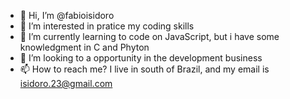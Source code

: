 - 👋 Hi, I’m @fabioisidoro
- 👀 I’m interested in pratice my coding skills
- 🌱 I’m currently learning to code on JavaScript, but i have some knowledgment in C and Phyton
- 💞️ I’m looking to a opportunity in the development business
- 📫 How to reach me? I live in south of Brazil, and my email is isidoro.23@gmail.com

<!---
fabioisidoro/fabioisidoro is a ✨ special ✨ repository because its `README.md` (this file) appears on your GitHub profile.
You can click the Preview link to take a look at your changes.
--->
